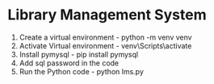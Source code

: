 # Library Management System
1. Create a virtual environment - python -m venv venv
2. Activate Virtual environment - venv\Scripts\activate
3. Install pymysql - pip install pymysql
4. Add sql password in the code
5. Run the Python code - python lms.py
